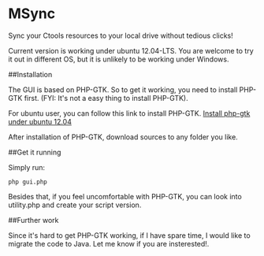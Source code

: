 MSync
=====

Sync your Ctools resources to your local drive without tedious clicks!

Current version is working under ubuntu 12.04-LTS. You are welcome to try it out in different OS, but it is unlikely to be working under Windows.

##Installation

The GUI is based on PHP-GTK. So to get it working, you need to install PHP-GTK first. (FYI: It's not a easy thing to install PHP-GTK).

For ubuntu user, you can follow this link to install PHP-GTK.
[Install php-gtk under ubuntu 12.04](http://forums.eukhost.com/f15/how-install-php-gtk-ubuntu-12-04-debian-17378/#.UF0417Qge6w)

After installation of PHP-GTK, download sources to any folder you like.

##Get it running

Simply run:

    php gui.php

Besides that, if you feel uncomfortable with PHP-GTK, you can look into utility.php and create your script version.

##Further work

Since it's hard to get PHP-GTK working, if I have spare time, I would like to migrate the code to Java. Let me know if you are insterested!.
